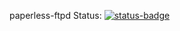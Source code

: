 paperless-ftpd Status: [![status-badge](https://ci.cluster.lan.crystalnet.org/api/badges/4/status.svg)](https://ci.cluster.lan.crystalnet.org/repos/4)

